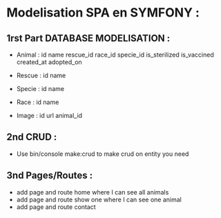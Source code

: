 # Modelisation SPA en SYMFONY : 

## 1rst Part DATABASE MODELISATION :

- Animal : id name rescue_id race_id specie_id is_sterilized is_vaccined created_at adopted_on

- Rescue : id name

- Specie : id name

- Race : id name

- Image : id url animal_id

## 2nd CRUD :

- Use bin/console make:crud to make crud on entity you need 

## 3nd Pages/Routes :

- add page and route home where I can see all animals
- add page and route show one where I can see one animal
- add page and route contact
